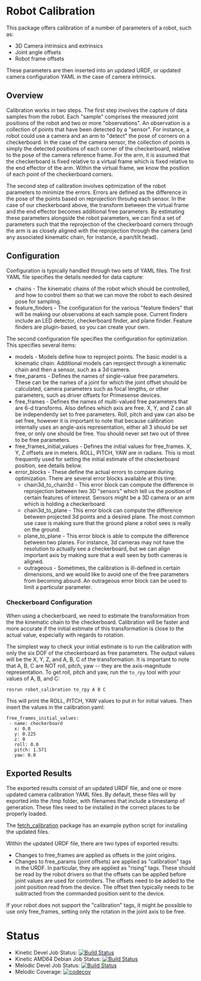 # Robot Calibration

This package offers calibration of a number of parameters of a robot, such as:

 * 3D Camera intrinsics and extrinsics
 * Joint angle offsets
 * Robot frame offsets

These parameters are then inserted into an updated URDF, or updated camera
configuration YAML in the case of camera intrinsics.

## Overview

Calibration works in two steps. The first step involves the capture of data
samples from the robot. Each "sample" comprises the measured joint positions
of the robot and two or more "observations". An observation is a collection
of points that have been detected by a "sensor". For instance, a robot could
use a camera and an arm to "detect" the pose of corners on a checkerboard.
In the case of the camera sensor, the collection of points is simply the
detected positions of each corner of the checkerboard, relative to the pose
of the camera reference frame. For the arm, it is assumed that the checkerboard
is fixed relative to a virtual frame which is fixed relative to the end
effector of the arm. Within the virtual frame, we know the position of each
point of the checkerboard corners.

The second step of calibration involves optimization of the robot parameters
to minimize the errors. Errors are defined as the difference in the pose
of the points based on reprojection throuhg each sensor. In the case of our
checkerboard above, the transform between the virtual frame and the end
effector becomes additional free parameters. By estimating these parameters
alongside the robot parameters, we can find a set of parameters such that
the reprojection of the checkerboard corners through the arm is as closely
aligned with the reprojection through the camera (and any associated
kinematic chain, for instance, a pan/tilt head).

## Configuration

Configuration is typically handled through two sets of YAML files. The first
YAML file specifies the details needed for data capture:

 * chains - The kinematic chains of the robot which should be controlled,
   and how to control them so that we can move the robot to each desired pose
   for sampling.
 * feature_finders - The configuration for the various "feature finders" that
   will be making our observations at each sample pose. Current finders include
   an LED detector, checkerboard finder, and plane finder. Feature finders
   are plugin-based, so you can create your own.

The second configuration file specifies the configuration for optimization.
This specifies several items:

 * models - Models define how to reproject points. The basic model is a
   kinematic chain. Additional models can reproject through a kinematic
   chain and then a sensor, such as a 3d camera.
 * free_params - Defines the names of single-value free parameters. These
   can be the names of a joint for which the joint offset should be calculated,
   camera parameters such as focal lengths, or other parameters, such as
   driver offsets for Primesense devices.
 * free_frames - Defines the names of multi-valued free parameters that
   are 6-d transforms. Also defines which axis are free. X, Y, and Z can all
   be independently set to free parameters. Roll, pitch and yaw can also be
   set free, however it is important to note that because calibration
   internally uses an angle-axis representation, either all 3 should be set
   free, or only one should be free. You should never set two out of three
   to be free parameters.
 * free_frames_initial_values - Defines the initial values for free_frames.
   X, Y, Z offsets are in meters. ROLL, PITCH, YAW are in radians. This is most
   frequently used for setting the initial estimate of the checkerboard position,
   see details below.
 * error_blocks - These define the actual errors to compare during optimization.
   There are several error blocks available at this time:
   * chain3d_to_chain3d - This error block can compute the difference in
     reprojection between two 3D "sensors" which tell us the position of
     certain features of interest. Sensors might be a 3D camera or an arm
     which is holding a checkerboard.
   * chain3d_to_plane - This error block can compute the difference between
     projected 3d points and a desired plane. The most common use case is making
     sure that the ground plane a robot sees is really on the ground.
   * plane_to_plane - This error block is able to compute the difference
     between two planes. For instance, 3d cameras may not have the resolution
     to actually see a checkerboard, but we can align important axis by
     making sure that a wall seen by both cameras is aligned.
   * outrageous - Sometimes, the calibration is ill-defined in certain dimensions,
     and we would like to avoid one of the free parameters from becoming
     absurd. An outrageous error block can be used to limit a particular
     parameter.

### Checkerboard Configuration
When using a checkerboard, we need to estimate the transformation from the
the kinematic chain to the checkerboard. Calibration will be faster and more
accurate if the initial estimate of this transformation is close to the actual
value, especially with regards to rotation.

The simplest way to check your initial estimate is to run the calibration with
only the six DOF of the checkerboard as free parameters. The output values will
be the X, Y, Z, and A, B, C of the transformation. It is important to note that
A, B, C are NOT roll, pitch, yaw -- they are the axis-magnitude representation.
To get roll, pitch and yaw, run the ``to_rpy`` tool with your values of A, B,
and C:
```
rosrun robot_calibration to_rpy A B C
```
This will print the ROLL, PITCH, YAW values to put in for initial values. Then
insert the values in the calibration.yaml:
```
free_frames_initial_values:
 - name: checkerboard
   x: 0.0
   y: 0.225
   z: 0
   roll: 0.0
   pitch: 1.571
   yaw: 0.0
```

## Exported Results

The exported results consist of an updated URDF file, and one or more updated
camera calibration YAML files. By default, these files will by exported into
the /tmp folder, with filenames that include a timestamp of generation. These
files need to be installed in the correct places to be properly loaded.

The [fetch_calibration](https://github.com/fetchrobotics/fetch_ros/tree/indigo-devel/fetch_calibration)
package has an example python script for installing the updated files.

Within the updated URDF file, there are two types of exported results:

 * Changes to free_frames are applied as offsets in the joint origins.
 * Changes to free_params (joint offsets) are applied as "calibration" tags
   in the URDF. In particular, they are applied as "rising" tags. These
   should be read by the robot drivers so that the offsets can be applied
   before joint values are used for controllers. The offsets need to be added
   to the joint position read from the device. The offset then typically
   needs to be subtracted from the commanded position sent to the device.

If your robot does not support the "calibration" tags, it might be possible
to use only free_frames, setting only the rotation in the joint axis to be
free.

# Status

 * Kinetic Devel Job Status: [![Build Status](http://build.ros.org/buildStatus/icon?job=Kdev__robot_calibration__ubuntu_xenial_amd64)](http://build.ros.org/job/Kdev__robot_calibration__ubuntu_xenial_amd64/)
 * Kinetic AMD64 Debian Job Status: [![Build Status](http://build.ros.org/buildStatus/icon?job=Kbin_uX64__robot_calibration__ubuntu_xenial_amd64__binary)](http://build.ros.org/job/Kbin_uX64__robot_calibration__ubuntu_xenial_amd64__binary/)
 * Melodic Devel Job Status: [![Build Status](http://build.ros.org/buildStatus/icon?job=Mdev__robot_calibration__ubuntu_bionic_amd64)](http://build.ros.org/job/Mdev__robot_calibration__ubuntu_bionic_amd64/)
 * Melodic Coverage: [![codecov](https://codecov.io/gh/mikeferguson/robot_calibration/branch/master/graph/badge.svg)](https://codecov.io/gh/mikeferguson/robot_calibration)
